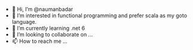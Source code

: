 - 👋 Hi, I’m @naumanbadar
- 👀 I’m interested in functional programming and prefer scala as my goto language.
- 🌱 I’m currently learning .net 6
- 💞️ I’m looking to collaborate on ...
- 📫 How to reach me ...

<!---
naumanbadar/naumanbadar is a ✨ special ✨ repository because its `README.md` (this file) appears on your GitHub profile.
You can click the Preview link to take a look at your changes.
--->
